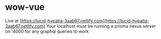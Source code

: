 # wow-vue

Live at [https://lucid-hypatia-3aab67.netlify.com](https://lucid-hypatia-3aab67.netlify.com)
Your localhost must be running a prisma nexus server on :4000 for any graphql queries to work
